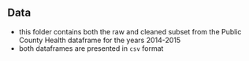 ## Data
- this folder contains both the raw and cleaned subset from the Public County Health dataframe for the years 2014-2015
- both dataframes are presented in `csv` format
